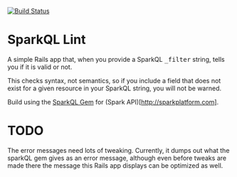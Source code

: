 [![Build Status](https://travis-ci.org/joshcom/sparkqllint-rails.png?branch=master)](https://travis-ci.org/joshcom/sparkqllint-rails)

SparkQL Lint
============
A simple Rails app that, when you provide a SparkQL <tt>_filter</tt> string, tells you if it is valid or not.

This checks syntax, not semantics, so if you include a field that does not exist for a given resource in your SparkQL string, you will not be warned.

Build using the [SparkQL Gem](https://github.com/sparkapi/sparkql) for (Spark API)[http://sparkplatform.com].

TODO
==========
The error messages need lots of tweaking.  Currently, it dumps out what the sparkQL gem gives as an error message, although even before tweaks are made there the message this Rails app displays can be optimized as well.
